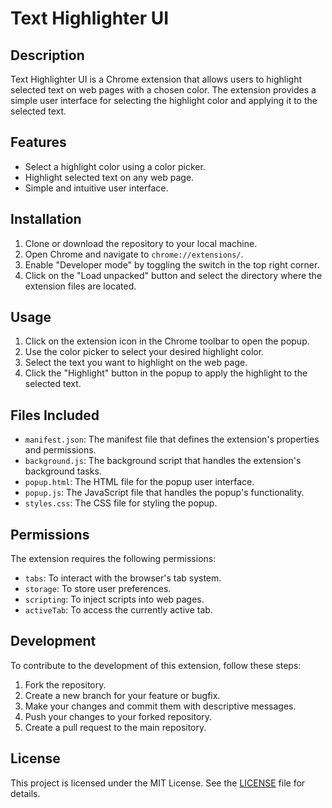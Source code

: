 # Text Highlighter UI

## Description
Text Highlighter UI is a Chrome extension that allows users to highlight selected text on web pages with a chosen color. The extension provides a simple user interface for selecting the highlight color and applying it to the selected text.

## Features
- Select a highlight color using a color picker.
- Highlight selected text on any web page.
- Simple and intuitive user interface.

## Installation
1. Clone or download the repository to your local machine.
2. Open Chrome and navigate to `chrome://extensions/`.
3. Enable "Developer mode" by toggling the switch in the top right corner.
4. Click on the "Load unpacked" button and select the directory where the extension files are located.

## Usage
1. Click on the extension icon in the Chrome toolbar to open the popup.
2. Use the color picker to select your desired highlight color.
3. Select the text you want to highlight on the web page.
4. Click the "Highlight" button in the popup to apply the highlight to the selected text.

## Files Included
- `manifest.json`: The manifest file that defines the extension's properties and permissions.
- `background.js`: The background script that handles the extension's background tasks.
- `popup.html`: The HTML file for the popup user interface.
- `popup.js`: The JavaScript file that handles the popup's functionality.
- `styles.css`: The CSS file for styling the popup.

## Permissions
The extension requires the following permissions:
- `tabs`: To interact with the browser's tab system.
- `storage`: To store user preferences.
- `scripting`: To inject scripts into web pages.
- `activeTab`: To access the currently active tab.

## Development
To contribute to the development of this extension, follow these steps:
1. Fork the repository.
2. Create a new branch for your feature or bugfix.
3. Make your changes and commit them with descriptive messages.
4. Push your changes to your forked repository.
5. Create a pull request to the main repository.

## License
This project is licensed under the MIT License. See the [LICENSE](LICENSE) file for details.